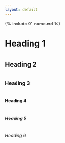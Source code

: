 ```yaml
---
layout: default
---
```


{% include 01-name.md %}
# <h1>Heading 1</h1>
# <h2>Heading 2</h2>
# <h3>Heading 3</h3>
# <h4>Heading 4</h4>
# <h5>Heading 5</h5>
# <h6>Heading 6</h6>
